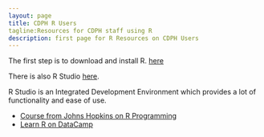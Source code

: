 ```yaml
---
layout: page
title: CDPH R Users
tagline:Resources for CDPH staff using R
description: first page for R Resources on CDPH Users
---
```



The first step is to download and install R. [here](https://cran.r-project.org/mirrors.html) 

There is also R Studio [here](https://www.rstudio.com/products/rstudio/download/). 

R Studio is an Integrated Development Environment which provides a lot of functionality and ease of use.

- [Course from Johns Hopkins on R Programming](https://www.coursera.org/learn/r-programming)
- [Learn R on DataCamp](https://www.datacamp.com/courses/free-introduction-to-r)